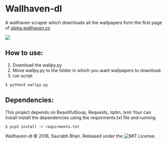 # Wallhaven-dl

A wallhaven scraper which downloads all the wallpapers form the first page of [alpha.wallhaven.cc](http://alpha.wallhaven.cc/)

![](https://raw.githubusercontent.com/GeekSpin/Wallhaven-dl/master/Images/wallhaven-dl.gif)

## How to use:
  
  1. Download the wallpy.py
  2. Move wallpy.py to the folder in which you want wallpapers to download.
  3. run script 
```
$ python3 wallpy.py
```

## Dependencies:
  
  This project depends on BeautifulSoup, Requests, tqdm, lxml
  Your can install install the dependencies using the requirments.txt file and running
  ```
  $ pip3 install -r requirments.txt
  ```
  


Wallhaven-dl © 2016, Saurabh Bhan. Released under the ![MIT License](https://raw.githubusercontent.com/GeekSpin/Wallhaven-scraper/master/LICENSE).
